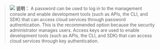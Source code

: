 >![](public_sys-resources/icon-note.gif) **说明：**
>A password can be used to log in to the management console and enable development tools \(such as APIs, the CLI, and SDK\) that can access cloud services through password authentication. This is the recommended option because the security administrator manages users.
>Access keys are used to enable development tools \(such as APIs, the CLI, and SDK\) that can access cloud services through key authentication.
